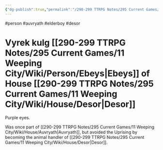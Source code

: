 ```yaml
---
{"dg-publish":true,"permalink":"/290-299 TTRPG Notes/295 Current Games/11 Weeping City/Wiki/Person/Vyrek/"}
---
```



#person #auvryath #elderboy #desor 

# Vyrek kulg [[290-299 TTRPG Notes/295 Current Games/11 Weeping City/Wiki/Person/Ebeys\|Ebeys]] of House [[290-299 TTRPG Notes/295 Current Games/11 Weeping City/Wiki/House/Desor\|Desor]]

Purple eyes.


Was once part of [[290-299 TTRPG Notes/295 Current Games/11 Weeping City/Wiki/House/Auvryath\|Auvryath]], but avoided the Uprising by becoming the animal handler of [[290-299 TTRPG Notes/295 Current Games/11 Weeping City/Wiki/House/Desor\|Desor]].
